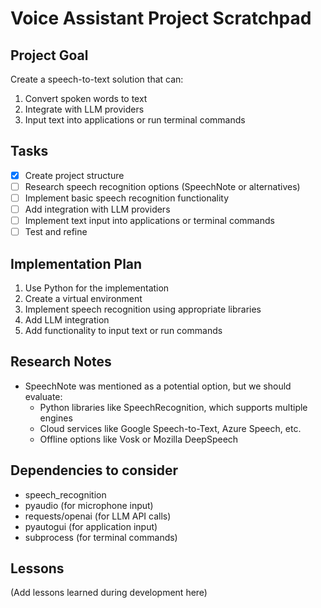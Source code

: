 # Voice Assistant Project Scratchpad

## Project Goal
Create a speech-to-text solution that can:
1. Convert spoken words to text
2. Integrate with LLM providers
3. Input text into applications or run terminal commands

## Tasks
- [X] Create project structure
- [ ] Research speech recognition options (SpeechNote or alternatives)
- [ ] Implement basic speech recognition functionality
- [ ] Add integration with LLM providers
- [ ] Implement text input into applications or terminal commands
- [ ] Test and refine

## Implementation Plan
1. Use Python for the implementation
2. Create a virtual environment
3. Implement speech recognition using appropriate libraries
4. Add LLM integration
5. Add functionality to input text or run commands

## Research Notes
- SpeechNote was mentioned as a potential option, but we should evaluate:
  - Python libraries like SpeechRecognition, which supports multiple engines
  - Cloud services like Google Speech-to-Text, Azure Speech, etc.
  - Offline options like Vosk or Mozilla DeepSpeech

## Dependencies to consider
- speech_recognition
- pyaudio (for microphone input)
- requests/openai (for LLM API calls)
- pyautogui (for application input)
- subprocess (for terminal commands)

## Lessons
(Add lessons learned during development here)